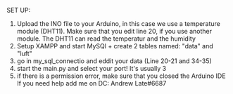 SET UP:
1. Upload the INO file to your Arduino, in this case we use a temperature module (DHT11). Make sure that you edit line 20, if you use another module. The DHT11 can read the temperatur and the humidity
2. Setup XAMPP and start MySQl + create 2 tables named: "data" and "luft"
3. go in my_sql_connectio and eddit your data (Line 20-21 and 34-35) 
4. start the main.py and select your port! It's usually 3
5. if there is a permission error, make sure that you closed the Arduino IDE
If you need help add me on DC: Andrew Late#6687
